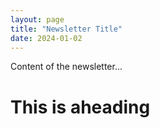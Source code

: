 ```yaml
---
layout: page
title: "Newsletter Title"
date: 2024-01-02
---
```

Content of the newsletter...


# This is aheading
